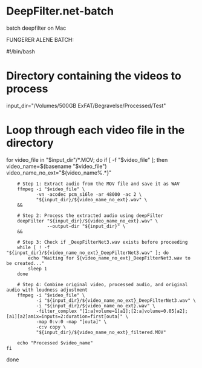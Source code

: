 # DeepFilter.net-batch
batch deepfilter on Mac

FUNGERER ALENE BATCH:

#!/bin/bash

# Directory containing the videos to process
input_dir="/Volumes/500GB ExFAT/Begravelse/Processed/Test"

# Loop through each video file in the directory
for video_file in "$input_dir"/*.MOV; do
    if [ -f "$video_file" ]; then
        video_name=$(basename "$video_file")
        video_name_no_ext="${video_name%.*}"

        # Step 1: Extract audio from the MOV file and save it as WAV
        ffmpeg -i "$video_file" \
               -vn -acodec pcm_s16le -ar 48000 -ac 2 \
               "${input_dir}/${video_name_no_ext}.wav" \
        &&

        # Step 2: Process the extracted audio using deepFilter
        deepFilter "${input_dir}/${video_name_no_ext}.wav" \
                   --output-dir "${input_dir}" \
        &&

        # Step 3: Check if _DeepFilterNet3.wav exists before proceeding
        while [ ! -f "${input_dir}/${video_name_no_ext}_DeepFilterNet3.wav" ]; do
            echo "Waiting for ${video_name_no_ext}_DeepFilterNet3.wav to be created..."
            sleep 1
        done

        # Step 4: Combine original video, processed audio, and original audio with loudness adjustment
        ffmpeg -i "$video_file" \
               -i "${input_dir}/${video_name_no_ext}_DeepFilterNet3.wav" \
               -i "${input_dir}/${video_name_no_ext}.wav" \
               -filter_complex "[1:a]volume=1[a1];[2:a]volume=0.05[a2];[a1][a2]amix=inputs=2:duration=first[outa]" \
               -map 0:v:0 -map "[outa]" \
               -c:v copy \
               "${input_dir}/${video_name_no_ext}_filtered.MOV"

        echo "Processed $video_name"
    fi
done
